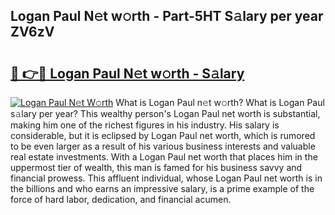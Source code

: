 ## Logan Paul N𝚎t w𝚘rth - Part-5HT S𝚊lary per year ZV6zV

# <h2><a href="http://gc3vzdr.nevu.top/?p=Logan+Paul">🔗 👉🔴 Logan Paul N𝚎t w𝚘rth - S𝚊lary</a></h2>

[![Logan Paul N𝚎t W𝚘rth](https://i.imgur.com/Oavwk0R.jpeg)](http://gc3vzdr.nevu.top/?p=Logan+Paul)
What is Logan Paul n𝚎t w𝚘rth? What is Logan Paul s𝚊lary per year?
This wealthy person's Logan Paul net worth is substantial, making him one of the richest figures in his industry. His salary is considerable, but it is eclipsed by Logan Paul net worth, which is rumored to be even larger as a result of his various business interests and valuable real estate investments. With a Logan Paul net worth that places him in the uppermost tier of wealth, this man is famed for his business savvy and financial prowess. This affluent individual, whose Logan Paul net worth is in the billions and who earns an impressive salary, is a prime example of the force of hard labor, dedication, and financial acumen.
